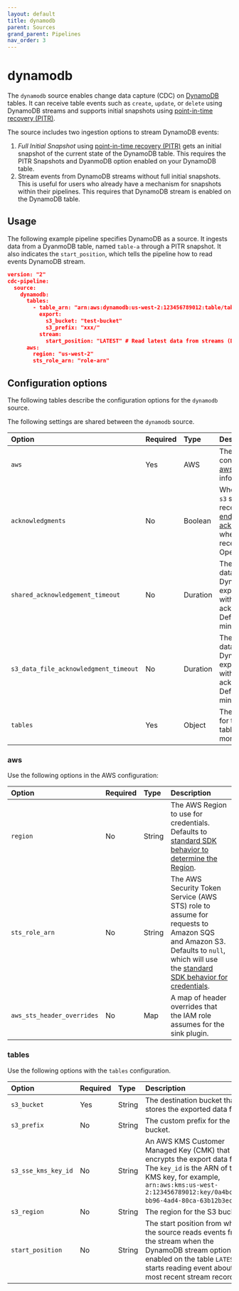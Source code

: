 ```yaml
---
layout: default
title: dynamodb
parent: Sources
grand_parent: Pipelines
nav_order: 3
---
```


# dynamodb

The `dynamodb` source enables change data capture (CDC) on [DynamoDB](https://aws.amazon.com/dynamodb/) tables. It can receive table events such as `create`, `update`, or `delete` using DynamoDB streams and supports initial snapshots using [point-in-time recovery (PITR)](https://aws.amazon.com/dynamodb/pitr/).

The source includes two ingestion options to stream DynamoDB events:

1. _Full Initial Snapshot_ using [point-in-time recovery (PITR)](https://aws.amazon.com/dynamodb/pitr/) gets an initial snapshot of the current state of the DynamoDB table. This requires the PITR Snapshots and DyanmoDB option enabled on your DynamoDB table.
2.  Stream events from DynamoDB streams without full initial snapshots. This is useful for users who already have a mechanism for snapshots within their pipelines. This requires that DynamoDB stream is enabled on the DynamoDB table.

## Usage

The following example pipeline specifies DynamoDB as a source. It ingests data from a DyanmoDB table, named `table-a` through a PITR snapshot. It also indicates the `start_position`, which tells the pipeline how to read events DynamoDB stream. 

```json
version: "2"
cdc-pipeline:
  source:
    dynamodb:
      tables:
        - table_arn: "arn:aws:dynamodb:us-west-2:123456789012:table/table-a"
          export:
            s3_bucket: "test-bucket"
            s3_prefix: "xxx/"
          stream:
            start_position: "LATEST" # Read latest data from streams (Default)
      aws:
        region: "us-west-2"
        sts_role_arn: "role-arn"
```

## Configuration options

The following tables describe the configuration options for the `dynamodb` source.


The following settings are shared between the `dynamodb` source.

Option | Required | Type | Description
:--- | :--- | :--- | :---
`aws` | Yes | AWS | The AWS configuration. See [aws](#aws) for more information.
`acknowledgments` | No | Boolean  | When `true`, enables `s3` sources to receive [end-to-end acknowledgments]({{site.url}}{{site.baseurl}}/data-prepper/pipelines/pipelines#end-to-end-acknowledgments) when events are received by OpenSearch sinks.
`shared_acknowledgement_timeout` | No | Duration | The time before the data read from a DynamoDB stream expires when used with acknowledgements. Default is 10 minutes.
`s3_data_file_acknowledgment_timeout` | No | Duration | The time before the data read from a DynamoDB export expires when used with acknowledgments. Default is 10 minutes.
`tables` | Yes | Object | The configuration for the DynamoDB table. See [tables](#tables) for more information.

### aws

Use the following options in the AWS configuration:

Option | Required | Type | Description
:--- | :--- | :--- | :---
`region` | No | String | The AWS Region to use for credentials. Defaults to [standard SDK behavior to determine the Region](https://docs.aws.amazon.com/sdk-for-java/latest/developer-guide/region-selection.html).
`sts_role_arn` | No | String | The AWS Security Token Service (AWS STS) role to assume for requests to Amazon SQS and Amazon S3. Defaults to `null`, which will use the [standard SDK behavior for credentials](https://docs.aws.amazon.com/sdk-for-java/latest/developer-guide/credentials.html).
`aws_sts_header_overrides` | No | Map | A map of header overrides that the IAM role assumes for the sink plugin.


### tables

Use the following options with the `tables` configuration.

Option | Required | Type | Description
:--- | :--- | :--- | :---
`s3_bucket` | Yes | String | The destination bucket that stores the exported data files.
`s3_prefix` | No | String | The custom prefix for the S3 bucket.
`s3_sse_kms_key_id` | No | String |  An AWS KMS Customer Managed Key (CMK) that encrypts the export data files. The `key_id` is the ARN of the KMS key, for example, `arn:aws:kms:us-west-2:123456789012:key/0a4bc22f-bb96-4ad4-80ca-63b12b3ec147`.
`s3_region` | No | String | The region for the S3 bucket.
`start_position` | No | String | The start position from when the source reads events from the stream when the DynamoDB stream option is enabled on the table `LATEST` starts reading event about the most recent stream record. 







